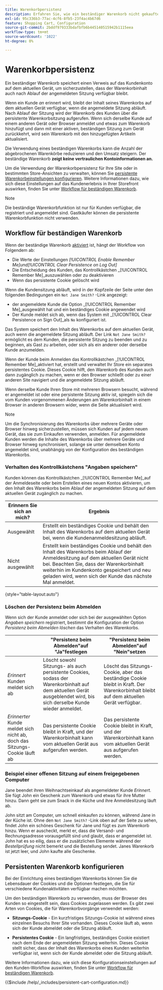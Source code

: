 ```yaml
---
title: Warenkorbpersistenz
description: Erfahren Sie, wie ein beständiger Warenkorb nicht gekaufte Artikel verfolgt und die Informationen für den nächsten Besuch des Kunden speichert.
exl-id: 95c336b3-77ac-4cf6-8fb5-23f4ac4b67d6
feature: Shopping Cart, Configuration
source-git-commit: 2bddf979333bdafbfb6b445140515942b1115eea
workflow-type: tm+mt
source-wordcount: '1022'
ht-degree: 0%

---
```


# Warenkorbpersistenz

Ein beständiger Warenkorb speichert einen Verweis auf das Kundenkonto auf dem aktuellen Gerät, um sicherzustellen, dass der Warenkorbinhalt auch nach Ablauf der angemeldeten Sitzung verfügbar bleibt.

Wenn ein Kunde _an_ erinnert wird, bleibt der Inhalt seines Warenkorbs auf dem aktuellen Gerät verfügbar, wenn die angemeldete Sitzung abläuft. Nach Ablauf der Sitzung wird der Warenkorb des Kunden über die persistente Warenkorbsitzung aufgerufen. Wenn sich derselbe Kunde auf einem anderen Gerät oder Browser anmeldet und etwas zum Warenkorb hinzufügt und dann mit einer aktiven, beständigen Sitzung zum Gerät zurückkehrt, wird sein Warenkorb mit den hinzugefügten Artikeln aktualisiert.

Die Verwendung eines beständigen Warenkorbs kann die Anzahl der abgebrochenen Warenkörbe reduzieren und den Umsatz steigern. Der beständige Warenkorb **zeigt keine vertraulichen Kontoinformationen an.**

Um die Verwendung der Warenkorbpersistenz für Ihre Site oder in bestimmten Store-Ansichten zu verwalten, können Sie [persistente Warenkorbeinstellungen konfigurieren](#configure-a-persistent-cart). Weitere Informationen dazu, wie sich diese Einstellungen auf das Kundenerlebnis in Ihrer Storefront auswirken, finden Sie unter [Workflow für beständigen Warenkorb](#persistent-cart-workflow).

>[!NOTE]
>
>Die beständige Warenkorbfunktion ist nur für Kunden verfügbar, die registriert und angemeldet sind. Gastkäufer können die persistente Warenkorbfunktion nicht verwenden.

## Workflow für beständigen Warenkorb

Wenn der beständige Warenkorb [aktiviert](#configure-a-persistent-cart) ist, hängt der Workflow von Folgendem ab:

- Die Werte der Einstellungen _[!UICONTROL Enable Remember Me]_und_[!UICONTROL Clear Persistence on Log Out]_
- Die Entscheidung des Kunden, das Kontrollkästchen _[!UICONTROL Remember Me]_auszuwählen oder zu deaktivieren
- Wenn das persistente Cookie gelöscht wird

Wenn die Kundensitzung abläuft, wird in der Kopfzeile der Seite unter den folgenden Bedingungen ein `Not Jane Smith?` -Link angezeigt:
- der angemeldete Kunde die Option _[!UICONTROL Remember Me]_ausgewählt hat und ein beständiges Cookie angewendet wird
- Der Kunde meldet sich ab, wenn das System mit _[!UICONTROL Clear Persistence on Sign Out]_als `No` konfiguriert ist.

Das System speichert den Inhalt des Warenkorbs auf dem aktuellen Gerät, auch wenn die angemeldete Sitzung abläuft. Der Link `Not Jane Smith?` ermöglicht es dem Kunden, die persistente Sitzung zu beenden und zu beginnen, als Gast zu arbeiten, oder sich als ein anderer oder derselbe Kunde anzumelden.

Wenn der Kunde beim Anmelden das Kontrollkästchen _[!UICONTROL Remember Me]_aktiviert hat, erstellt und verwaltet Ihr Store ein separates persistentes Cookie. Dieses Cookie hilft, den Warenkorb des Kunden auch dann zugänglich zu machen, wenn er den Browser schließt oder zu einer anderen Site navigiert und die angemeldete Sitzung abläuft.

Wenn derselbe Kunde Ihren Store mit mehreren Browsern besucht, während er angemeldet ist oder eine persistente Sitzung aktiv ist, spiegeln sich die vom Kunden vorgenommenen Änderungen am Warenkorbinhalt in einem Browser in anderen Browsern wider, wenn die Seite aktualisiert wird.

>[!NOTE]
>
>Um die Synchronisierung des Warenkorbs über mehrere Geräte oder Browser hinweg sicherzustellen, müssen sich Kunden auf jedem neuen Gerät, das sie zum Einkaufen verwenden, anmelden. Für angemeldete Kunden werden die Inhalte des Warenkorbs über mehrere Geräte und Browser hinweg synchronisiert, solange sie unter demselben Konto angemeldet sind, unabhängig von der Konfiguration des beständigen Warenkorbs.

### Verhalten des Kontrollkästchens &quot;Angaben speichern&quot;

Kunden können das Kontrollkästchen _[!UICONTROL Remember Me]_auf der Anmeldeseite oder beim Erstellen eines neuen Kontos aktivieren, um den Inhalt des Warenkorbs beim Ablauf der angemeldeten Sitzung auf dem aktuellen Gerät zugänglich zu machen.

| Erinnern Sie sich an mich? | Ergebnis |
| ------------ |  ------ |
| Ausgewählt | Erstellt ein beständiges Cookie und behält den Inhalt des Warenkorbs auf dem aktuellen Gerät bei, wenn die Kundenanmeldesitzung abläuft. |
| Nicht ausgewählt | Erstellt kein beständiges Cookie und behält den Inhalt des Warenkorbs beim Ablauf der Anmeldesitzung auf dem aktuellen Gerät nicht bei. Beachten Sie, dass der Warenkorbinhalt weiterhin im Kundenkonto gespeichert und neu geladen wird, wenn sich der Kunde das nächste Mal anmeldet. |

{style="table-layout:auto"}

### Löschen der Persistenz beim Abmelden

Wenn sich der Kunde anmeldet oder sich bei der ausgewählten Option _Angaben speichern_ registriert, bestimmt die Konfiguration der Option _Persistenz beim Abmelden löschen_ das Verhalten des Warenkorbs.

|  | &quot;Persistenz beim Abmelden&quot;auf &quot;Ja&quot;festlegen | &quot;Persistenz beim Abmelden&quot;auf &quot;Nein&quot;setzen |
| ------ | ------ | ------ |
| _Erinnert_ Kunden meldet sich ab | Löscht sowohl Sitzungs- als auch persistente Cookies, sodass der Warenkorbinhalt auf dem aktuellen Gerät ausgeblendet wird, bis sich derselbe Kunde wieder anmeldet. | Löscht das Sitzungs-Cookie, aber das beständige Cookie bleibt in Kraft. Der Warenkorbinhalt bleibt auf dem aktuellen Gerät verfügbar. |
| _Erinnerter_ Kunde meldet sich nicht ab, doch das Sitzungs-Cookie läuft ab | Das persistente Cookie bleibt in Kraft, und der Warenkorbinhalt kann vom aktuellen Gerät aus aufgerufen werden. | Das persistente Cookie bleibt in Kraft, und der Warenkorbinhalt kann vom aktuellen Gerät aus aufgerufen werden. |

### Beispiel einer offenen Sitzung auf einem freigegebenen Computer

Jane beendet ihren Weihnachtseinkauf als angemeldeter Kunde _Erinnert_. Sie fügt John ein Geschenk zum Warenkorb und etwas für ihre Mutter hinzu. Dann geht sie zum Snack in die Küche und ihre Anmeldesitzung läuft ab.

John sitzt am Computer, um schnell einkaufen zu können, während Jane in der Küche ist. Ohne den `Not Jane Smith?` -Link oben auf der Seite zu sehen, findet John ein schönes Geschenk für Jane und fügt es zum Warenkorb hinzu. Wenn er auscheckt, merkt er, dass die Versand- und Rechnungsadresse vorausgefüllt sind und glaubt, dass er angemeldet ist. John hat es so eilig, dass er die zusätzlichen Elemente während der _Bestellprüfung_ nicht bemerkt und die Bestellung sendet. Janes Warenkorb ist jetzt leer, und John kaufte alle Geschenke.

## Persistenten Warenkorb konfigurieren

Bei der Einrichtung eines beständigen Warenkorbs können Sie die Lebensdauer der Cookies und die Optionen festlegen, die Sie für verschiedene Kundenaktivitäten verfügbar machen möchten.

Um den beständigen Warenkorb zu verwenden, muss der Browser des Kunden so eingestellt sein, dass Cookies zugelassen werden. Es gibt zwei Arten von Cookies, die für Warenkorbvorgänge verwendet werden:

- **Sitzungs-Cookie** - Ein kurzfristiges Sitzungs-Cookie ist während eines einzelnen Besuchs Ihrer Site vorhanden. Dieses Cookie läuft ab, wenn sich der Kunde abmeldet oder die Sitzung abläuft.

- **Persistentes Cookie** - Ein langfristiges, beständiges Cookie existiert nach dem Ende der angemeldeten Sitzung weiterhin. Dieses Cookie stellt sicher, dass der Inhalt des Warenkorbs eines Kunden weiterhin verfügbar ist, wenn sich der Kunde abmeldet oder die Sitzung abläuft.

Weitere Informationen dazu, wie sich diese Konfigurationseinstellungen auf den Kunden-Workflow auswirken, finden Sie unter [Workflow für beständigen Warenkorb](#persistent-cart-workflow).

{{$include /help/_includes/persistent-cart-configuration.md}}
